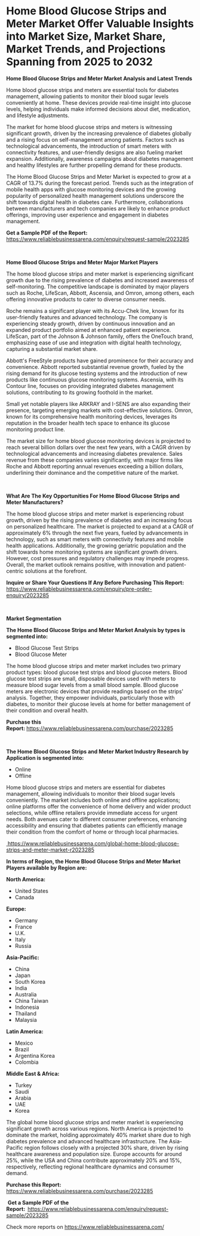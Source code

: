 <p><h1>Home Blood Glucose Strips and Meter Market Offer Valuable Insights into Market Size, Market Share, Market Trends, and Projections Spanning from 2025 to 2032</h1></p><p><strong>Home Blood Glucose Strips and Meter Market Analysis and Latest Trends</strong></p>
<p><p>Home blood glucose strips and meters are essential tools for diabetes management, allowing patients to monitor their blood sugar levels conveniently at home. These devices provide real-time insight into glucose levels, helping individuals make informed decisions about diet, medication, and lifestyle adjustments. </p><p>The market for home blood glucose strips and meters is witnessing significant growth, driven by the increasing prevalence of diabetes globally and a rising focus on self-management among patients. Factors such as technological advancements, the introduction of smart meters with connectivity features, and user-friendly designs are also fueling market expansion. Additionally, awareness campaigns about diabetes management and healthy lifestyles are further propelling demand for these products.</p><p>The Home Blood Glucose Strips and Meter Market is expected to grow at a CAGR of 13.7% during the forecast period. Trends such as the integration of mobile health apps with glucose monitoring devices and the growing popularity of personalized health management solutions underscore the shift towards digital health in diabetes care. Furthermore, collaborations between manufacturers and tech companies are likely to enhance product offerings, improving user experience and engagement in diabetes management.</p></p>
<p><strong>Get a Sample PDF of the Report:&nbsp;</strong> <a href="https://www.reliablebusinessarena.com/enquiry/request-sample/2023285?utm_campaign=3010&utm_medium=2&utm_source=Github&utm_content=ia&utm_term=29032025&utm_id=home-blood-glucose-strips-and-meter">https://www.reliablebusinessarena.com/enquiry/request-sample/2023285</a></p>
<p>&nbsp;</p>
<p><strong>Home Blood Glucose Strips and Meter Major Market Players</strong></p>
<p><p>The home blood glucose strips and meter market is experiencing significant growth due to the rising prevalence of diabetes and increased awareness of self-monitoring. The competitive landscape is dominated by major players such as Roche, LifeScan, Abbott, Ascensia, and Omron, among others, each offering innovative products to cater to diverse consumer needs.</p><p>Roche remains a significant player with its Accu-Chek line, known for its user-friendly features and advanced technology. The company is experiencing steady growth, driven by continuous innovation and an expanded product portfolio aimed at enhanced patient experience. LifeScan, part of the Johnson & Johnson family, offers the OneTouch brand, emphasizing ease of use and integration with digital health technology, capturing a substantial market share.</p><p>Abbott's FreeStyle products have gained prominence for their accuracy and convenience. Abbott reported substantial revenue growth, fueled by the rising demand for its glucose testing systems and the introduction of new products like continuous glucose monitoring systems. Ascensia, with its Contour line, focuses on providing integrated diabetes management solutions, contributing to its growing foothold in the market.</p><p>Small yet notable players like ARKRAY and I-SENS are also expanding their presence, targeting emerging markets with cost-effective solutions. Omron, known for its comprehensive health monitoring devices, leverages its reputation in the broader health tech space to enhance its glucose monitoring product line.</p><p>The market size for home blood glucose monitoring devices is projected to reach several billion dollars over the next few years, with a CAGR driven by technological advancements and increasing diabetes prevalence. Sales revenue from these companies varies significantly, with major firms like Roche and Abbott reporting annual revenues exceeding a billion dollars, underlining their dominance and the competitive nature of the market.</p></p>
<p>&nbsp;</p>
<p><strong>What Are The Key Opportunities For Home Blood Glucose Strips and Meter Manufacturers?</strong></p>
<p><p>The home blood glucose strips and meter market is experiencing robust growth, driven by the rising prevalence of diabetes and an increasing focus on personalized healthcare. The market is projected to expand at a CAGR of approximately 6% through the next five years, fueled by advancements in technology, such as smart meters with connectivity features and mobile health applications. Additionally, the growing geriatric population and the shift towards home monitoring systems are significant growth drivers. However, cost pressures and regulatory challenges may impede progress. Overall, the market outlook remains positive, with innovation and patient-centric solutions at the forefront.</p></p>
<p><strong>Inquire or Share Your Questions If Any Before Purchasing This Report:</strong> <a href="https://www.reliablebusinessarena.com/enquiry/pre-order-enquiry/2023285?utm_campaign=3010&utm_medium=2&utm_source=Github&utm_content=ia&utm_term=29032025&utm_id=home-blood-glucose-strips-and-meter">https://www.reliablebusinessarena.com/enquiry/pre-order-enquiry/2023285</a></p>
<p>&nbsp;</p>
<p><strong>Market Segmentation</strong></p>
<p><strong>The Home Blood Glucose Strips and Meter Market Analysis by types is segmented into:</strong></p>
<p><ul><li>Blood Glucose Test Strips</li><li>Blood Glucose Meter</li></ul></p>
<p><p>The home blood glucose strips and meter market includes two primary product types: blood glucose test strips and blood glucose meters. Blood glucose test strips are small, disposable devices used with meters to measure blood sugar levels from a small blood sample. Blood glucose meters are electronic devices that provide readings based on the strips' analysis. Together, they empower individuals, particularly those with diabetes, to monitor their glucose levels at home for better management of their condition and overall health.</p></p>
<p><strong>Purchase this Report:&nbsp;</strong><a href="https://www.reliablebusinessarena.com/purchase/2023285?utm_campaign=3010&utm_medium=2&utm_source=Github&utm_content=ia&utm_term=29032025&utm_id=home-blood-glucose-strips-and-meter">https://www.reliablebusinessarena.com/purchase/2023285</a></p>
<p>&nbsp;</p>
<p><strong>The Home Blood Glucose Strips and Meter Market Industry Research by Application is segmented into:</strong></p>
<p><ul><li>Online</li><li>Offline</li></ul></p>
<p><p>Home blood glucose strips and meters are essential for diabetes management, allowing individuals to monitor their blood sugar levels conveniently. The market includes both online and offline applications; online platforms offer the convenience of home delivery and wider product selections, while offline retailers provide immediate access for urgent needs. Both avenues cater to different consumer preferences, enhancing accessibility and ensuring that diabetes patients can efficiently manage their condition from the comfort of home or through local pharmacies.</p></p>
<p><a href="https://www.reliablebusinessarena.com/global-home-blood-glucose-strips-and-meter-market-r2023285?utm_campaign=3010&utm_medium=2&utm_source=Github&utm_content=ia&utm_term=29032025&utm_id=home-blood-glucose-strips-and-meter">&nbsp;https://www.reliablebusinessarena.com/global-home-blood-glucose-strips-and-meter-market-r2023285</a></p>
<p><strong>In terms of Region, the Home Blood Glucose Strips and Meter Market Players available by Region are:</strong></p>
<p>
    <p> <strong> North America: </strong>
        <ul>
            <li>United States</li>
            <li>Canada</li>
        </ul>
        </p> 
    <p> <strong> Europe: </strong>
        <ul>
            <li>Germany</li>
            <li>France</li>
            <li>U.K.</li>
            <li>Italy</li>
            <li>Russia</li>
        </ul>
        </p> 
    <p> <strong> Asia-Pacific: </strong>
        <ul>
            <li>China</li>
            <li>Japan</li>
            <li>South Korea</li>
            <li>India</li>
            <li>Australia</li>
            <li>China Taiwan</li>
            <li>Indonesia</li>
            <li>Thailand</li>
            <li>Malaysia</li>
        </ul>
        </p> 
    <p> <strong> Latin America: </strong>
        <ul>
            <li>Mexico</li>
            <li>Brazil</li>
            <li>Argentina Korea</li>
            <li>Colombia</li>
        </ul>
        </p> 
    <p> <strong> Middle East & Africa: </strong>
        <ul>
            <li>Turkey</li>
            <li>Saudi</li>
            <li>Arabia</li>
            <li>UAE</li>
            <li>Korea</li>
        </ul>
    </p>
    </p>
<p><p>The global home blood glucose strips and meter market is experiencing significant growth across various regions. North America is projected to dominate the market, holding approximately 40% market share due to high diabetes prevalence and advanced healthcare infrastructure. The Asia-Pacific region follows closely with a projected 30% share, driven by rising healthcare awareness and population size. Europe accounts for around 25%, while the USA and China contribute approximately 20% and 15%, respectively, reflecting regional healthcare dynamics and consumer demand.</p></p>
<p><strong>Purchase this Report: </strong><a href="https://www.reliablebusinessarena.com/purchase/2023285?utm_campaign=3010&utm_medium=2&utm_source=Github&utm_content=ia&utm_term=29032025&utm_id=home-blood-glucose-strips-and-meter">https://www.reliablebusinessarena.com/purchase/2023285</a></p>
<p>&nbsp;<strong>Get a Sample PDF of the Report:&nbsp;&nbsp;</strong><a href="https://www.reliablebusinessarena.com/enquiry/request-sample/2023285?utm_campaign=3010&utm_medium=2&utm_source=Github&utm_content=ia&utm_term=29032025&utm_id=home-blood-glucose-strips-and-meter">https://www.reliablebusinessarena.com/enquiry/request-sample/2023285</a></p>
<p><strong></strong></p>
<p>Check more reports on <a href="https://www.reliablebusinessarena.com/?utm_campaign=3010&utm_medium=2&utm_source=Github&utm_content=ia&utm_term=29032025&utm_id=home-blood-glucose-strips-and-meter">https://www.reliablebusinessarena.com/</a></p>